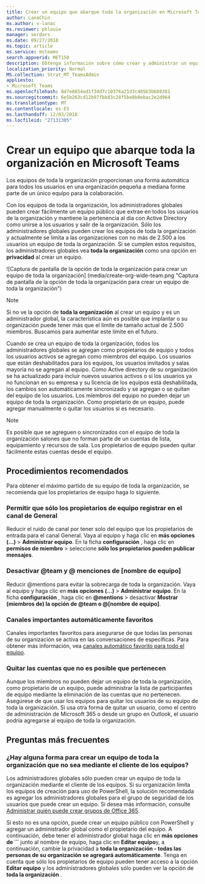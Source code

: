 ```yaml
---
title: Crear un equipo que abarque toda la organización en Microsoft Teams
author: LanaChin
ms.author: v-lanac
ms.reviewer: phlouie
manager: serdars
ms.date: 09/27/2018
ms.topic: article
ms.service: msteams
search.appverid: MET150
description: Obtenga información sobre cómo crear y administrar un equipo de toda la organización en los equipos.
localization_priority: Normal
MS.collection: Strat_MT_TeamsAdmin
appliesto:
- Microsoft Teams
ms.openlocfilehash: 8d7e8654ed1f3dd7c10376a21d3c48563b688381
ms.sourcegitcommit: 6e5b263cd12b97fbb83c28f5be8b0ebac2e2d964
ms.translationtype: MT
ms.contentlocale: es-ES
ms.lasthandoff: 12/03/2018
ms.locfileid: "27131305"
---
```

# <a name="create-an-org-wide-team-in-microsoft-teams"></a>Crear un equipo que abarque toda la organización en Microsoft Teams

Los equipos de toda la organización proporcionan una forma automática para todos los usuarios en una organización pequeña a mediana forme parte de un único equipo para la colaboración. 
 
Con los equipos de toda la organización, los administradores globales pueden crear fácilmente un equipo público que extrae en todos los usuarios de la organización y mantiene la pertenencia al día con Active Directory como unirse a los usuarios y salir de la organización. Sólo los administradores globales pueden crear los equipos de toda la organización y actualmente se limita a las organizaciones con no más de 2.500 a los usuarios un equipo de toda la organización. Si se cumplen estos requisitos, los administradores globales vea **toda la organización** como una opción en **privacidad** al crear un equipo.

![Captura de pantalla de la opción de toda la organización para crear un equipo de toda la organización] (media/create-org-wide-team.png "Captura de pantalla de la opción de toda la organización para crear un equipo de toda la organización")

> [!NOTE]
> Si no ve la opción de **toda la organización** al crear un equipo y es un administrador global, la característica aún es posible que implantar o su organización puede tener más que el límite de tamaño actual de 2.500 miembros. Buscamos para aumentar este límite en el futuro.

Cuando se crea un equipo de toda la organización, todos los administradores globales se agregan como propietarios de equipo y todos los usuarios activos se agregan como miembros del equipo. Los usuarios que están deshabilitados para los equipos, los usuarios invitados y salas mayoría no se agregan al equipo. Como Active directory de su organización se ha actualizado para incluir nuevos usuarios activos o si los usuarios ya no funcionan en su empresa y su licencia de los equipos está deshabilitada, los cambios son automáticamente sincronizado y se agregan o se quitan del equipo de los usuarios. Los miembros del equipo no pueden dejar un equipo de toda la organización. Como propietario de un equipo, puede agregar manualmente o quitar los usuarios si es necesario.

> [!NOTE]
> Es posible que se agreguen o sincronizados con el equipo de toda la organización salones que no forman parte de un cuentas de lista, equipamiento y recursos de sala. Los propietarios de equipo pueden quitar fácilmente estas cuentas desde el equipo.

## <a name="best-practices"></a>Procedimientos recomendados
Para obtener el máximo partido de su equipo de toda la organización, se recomienda que los propietarios de equipo haga lo siguiente.

### <a name="allow-only-team-owners-to-post-to-the-general-channel"></a>Permitir que sólo los propietarios de equipo registrar en el canal de General
Reducir el ruido de canal por tener solo del equipo que los propietarios de entrada para el canal General. Vaya al equipo y haga clic en **más opciones (…)**  >  **Administrar equipo**. En la ficha **configuración** , haga clic en **permisos de miembro** > seleccione **sólo los propietarios pueden publicar mensajes**.
### <a name="turn-off-team-and-team-name-mentions"></a>Desactivar @team y @ menciones de [nombre de equipo]
 Reducir @mentions para evitar la sobrecarga de toda la organización. Vaya al equipo y haga clic en **más opciones (…)**  >  **Administrar equipo**. En la ficha **configuración** , haga clic en **@mentions** > desactivar **Mostrar (miembros de) la opción de @team o @[nombre de equipo]**. 
### <a name="automatically-favorite-important-channels"></a>Canales importantes automáticamente favoritos
 Canales importantes favoritos para asegurarse de que todas las personas de su organización se activa en las conversaciones de específicas. Para obtener más información, vea [canales automático favorito para todo el equipo](https://support.office.com/article/auto-favorite-channels-for-the-whole-team-a948272c-5aa5-429c-863c-4e1e1cd6b0f6).

### <a name="remove-accounts-that-might-not-belong"></a>Quitar las cuentas que no es posible que pertenecen
Aunque los miembros no pueden dejar un equipo de toda la organización, como propietario de un equipo, puede administrar la lista de participantes de equipo mediante la eliminación de las cuentas que no pertenecen. Asegúrese de que usar los equipos para quitar los usuarios de su equipo de toda la organización.  Si usa otra forma de quitar un usuario, como el centro de administración de Microsoft 365 o desde un grupo en Outlook, el usuario podría agregarse al equipo de toda la organización. 

## <a name="faq"></a>Preguntas más frecuentes

### <a name="is-there-a-way-to-create-an-org-wide-team-other-than-using-the-teams-client"></a>¿Hay alguna forma para crear un equipo de toda la organización que no sea mediante el cliente de los equipos? 

Los administradores globales sólo pueden crear un equipo de toda la organización mediante el cliente de los equipos. Si su organización limita los equipos de creación para uso de PowerShell, la solución recomendada es agregar los administradores globales para el grupo de seguridad de los usuarios que puede crear un equipo. Si desea más información, consulte [Administrar quién puede crear grupos de Office 365](https://docs.microsoft.com/office365/admin/create-groups/manage-creation-of-groups). 

Si esto no es una opción, puede crear un equipo público con PowerShell y agregar un administrador global como el propietario del equipo. A continuación, debe tener el administrador global haga clic en **más opciones de ˙˙˙** junto al nombre de equipo, haga clic en **Editar equipo**y, a continuación, cambie la privacidad a **toda la organización - todas las personas de su organización se agregará automáticamente**. Tenga en cuenta que sólo los propietarios de equipo pueden tener acceso a la opción **Editar equipo** y los administradores globales sólo pueden ver la opción de **toda la organización** .
